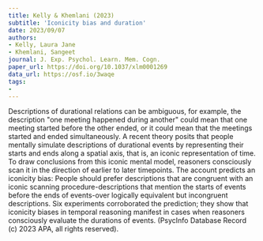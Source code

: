 ```yaml
---
title: Kelly & Khemlani (2023)
subtitle: 'Iconicity bias and duration'
date: 2023/09/07
authors:
- Kelly, Laura Jane
- Khemlani, Sangeet
journal: J. Exp. Psychol. Learn. Mem. Cogn.
paper_url: https://doi.org/10.1037/xlm0001269
data_url: https://osf.io/3waqe
tags:
- 
---
```


Descriptions of durational relations can be ambiguous, for example, the description "one meeting happened during another" could mean that one meeting started before the other ended, or it could mean that the meetings started and ended simultaneously. A recent theory posits that people mentally simulate descriptions of durational events by representing their starts and ends along a spatial axis, that is, an iconic representation of time. To draw conclusions from this iconic mental model, reasoners consciously scan it in the direction of earlier to later timepoints. The account predicts an iconicity bias: People should prefer descriptions that are congruent with an iconic scanning procedure-descriptions that mention the starts of events before the ends of events-over logically equivalent but incongruent descriptions. Six experiments corroborated the prediction; they show that iconicity biases in temporal reasoning manifest in cases when reasoners consciously evaluate the durations of events. (PsycInfo Database Record (c) 2023 APA, all rights reserved).
